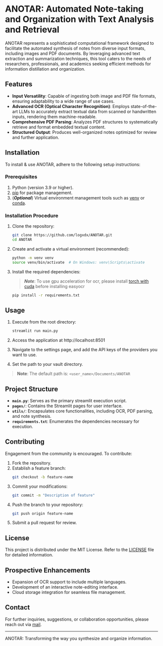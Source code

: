 # ANOTAR: Automated Note-taking and Organization with Text Analysis and Retrieval

ANOTAR represents a sophisticated computational framework designed to facilitate the automated synthesis of notes from diverse input formats, including images and PDF documents. By leveraging advanced text extraction and summarization techniques, this tool caters to the needs of researchers, professionals, and academics seeking efficient methods for information distillation and organization.

## Features

- **Input Versatility**: Capable of ingesting both image and PDF file formats, ensuring adaptability to a wide range of use cases.
- **Advanced OCR (Optical Character Recognition)**: Employs state-of-the-art LLMs to accurately extract textual data from scanned or handwritten inputs, rendering them machine-readable.
- **Comprehensive PDF Parsing**: Analyzes PDF structures to systematically retrieve and format embedded textual content.
- **Structured Output**: Produces well-organized notes optimized for review and further application.

## Installation

To install & use ANOTAR, adhere to the following setup instructions:

### Prerequisites

1. Python (version 3.9 or higher).
2. [pip](https://pip.pypa.io/en/stable/) for package management.
3. (***Optional***) Virtual environment management tools such as [venv](https://docs.python.org/3/library/venv.html) or [conda](https://docs.conda.io/).

### Installation Procedure

1. Clone the repository:
   ```bash
   git clone https://github.com/logxdx/ANOTAR.git
   cd ANOTAR
   ```

2. Create and activate a virtual environment (recommended):
   ```bash
   python -m venv venv
   source venv/bin/activate  # On Windows: venv\Scripts\activate
   ```

3. Install the required dependencies:
    
    > ***Note***: To use gpu acceleration for ocr, please install [torch with cuda](https://pytorch.org/get-started/locally/) before installing easyocr

   ```bash
   pip install -r requirements.txt
   ```

## Usage

1. Execute from the root directory:
   ```bash
   streamlit run main.py
   ```

2. Access the application at http://localhost:8501

3. Navigate to the settings page, and add the API keys of the providers you want to use.

4. Set the path to your vault directory.
> **Note**: The default path is: `<user_name>/Documents/ANOTAR`

## Project Structure

- **`main.py`**: Serves as the primary streamlit execution script.
- **`pages/`**: Contains the Streamlit pages for user interface.
- **`utils/`**: Encapsulates core functionalities, including OCR, PDF parsing, and note synthesis.
- **`requirements.txt`**: Enumerates the dependencies necessary for execution.

## Contributing

Engagement from the community is encouraged. To contribute:

1. Fork the repository.
2. Establish a feature branch:
   ```bash
   git checkout -b feature-name
   ```
3. Commit your modifications:
   ```bash
   git commit -m "Description of feature"
   ```
4. Push the branch to your repository:
   ```bash
   git push origin feature-name
   ```
5. Submit a pull request for review.

## License

This project is distributed under the MIT License. Refer to the [LICENSE](LICENSE) file for detailed information.

## Prospective Enhancements

- Expansion of OCR support to include multiple languages.
- Development of an interactive note-editing interface.
- Cloud storage integration for seamless file management.

## Contact

For further inquiries, suggestions, or collaboration opportunities, please reach out via [mail](mailto:logxdx158@gmail.com?subject=[ANOTAR]).

---

ANOTAR: Transforming the way you synthesize and organize information.

